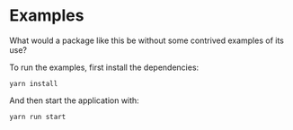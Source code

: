 # Examples

What would a package like this be without some contrived examples of its use?

To run the examples, first install the dependencies:

```
yarn install
```

And then start the application with:

```
yarn run start
```
